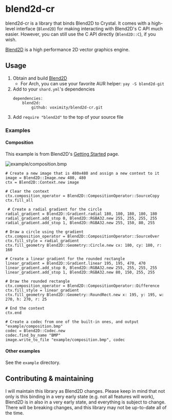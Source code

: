 # blend2d-cr

blend2d-cr is a library that binds Blend2D to Crystal. It comes with a high-level interface (`Blend2D`) for making interacting
with Blend2D's C API much easier. However, you can still use the C API directly (`Blend2D::C`), if you wish.

[Blend2D](https://blend2d.com/) is a high performance 2D vector graphics engine.

## Usage

1. Obtain and build [Blend2D](https://github.com/blend2d/blend2d)
    * For Arch, you can use your favorite AUR helper: `yay -S blend2d-git`
2. Add to your `shard.yml`'s dependencies
    ```cr
    dependencies:
        blend2d:
            github: voximity/blend2d-cr.git
    ```
3. Add `require "blend2d"` to the top of your source file

### Examples

#### Composition

This example is from Blend2D's [Getting Started](https://blend2d.com/doc/getting-started.html) page.

![example/composition.bmp](https://i.imgur.com/7bwLzdd.png)

```cr
# Create a new image that is 480x480 and assign a new context to it
image = Blend2D::Image.new 480, 480
ctx = Blend2D::Context.new image

# Clear the context
ctx.composition_operator = Blend2D::CompositionOperator::SourceCopy
ctx.fill_all

 # Create a radial gradient for the circle
radial_gradient = Blend2D::Gradient.radial 180, 180, 180, 180, 180
radial_gradient.add_stop 0, Blend2D::RGBA32.new 255, 255, 255, 255
radial_gradient.add_stop 1, Blend2D::RGBA32.new 255, 150, 80, 255

# Draw a circle using the gradient
ctx.composition_operator = Blend2D::CompositionOperator::SourceOver
ctx.fill_style = radial_gradient
ctx.fill_geometry Blend2D::Geometry::Circle.new cx: 180, cy: 180, r: 160

# Create a linear gradient for the rounded rectangle
linear_gradient = Blend2D::Gradient.linear 195, 195, 470, 470
linear_gradient.add_stop 0, Blend2D::RGBA32.new 255, 255, 255, 255
linear_gradient.add_stop 1, Blend2D::RGBA32.new 80, 150, 255, 255

# Draw the rounded rectangle
ctx.composition_operator = Blend2D::CompositionOperator::Difference
ctx.fill_style = linear_gradient
ctx.fill_geometry Blend2D::Geometry::RoundRect.new x: 195, y: 195, w: 270, h: 270, r: 25

# End the context
ctx.end

# Create a codec from one of the built-in ones, and output "example/composition.bmp"
codec = Blend2D::Codec.new
codec.find_by_name "BMP"
image.write_to_file "example/composition.bmp", codec
```

#### Other examples

See the `example` directory.

## Contributing & maintaining

I will maintain this library as Blend2D changes. Please keep in mind that not only is this binding in a very early state
(e.g. not all features will work), Blend2D is in also in a very early state, and everything is subject to change. There will
be breaking changes, and this library may not be up-to-date all of the time.